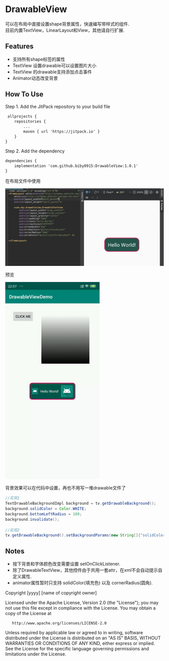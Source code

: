 # DrawableView
可以在布局中直接设置shape背景属性，快速编写带样式的组件.  
目前内置TextView，LinearLayout和View，其他请自行扩展.

## Features

* 支持所有shape标签的属性
* TextView 设置drawable可以设置图片大小
* TextView 的drawable支持添加点击事件
* Animator动态改变背景

## How To Use  

Step 1. Add the JitPack repository to your build file

```
 allprojects {
	repositories {
		...
		maven { url 'https://jitpack.io' }
	}
}
```

Step 2. Add the dependency
```
dependencies {
	implementation 'com.github.biby0915:DrawableView:1.0.1'
}
```

在布局文件中使用

![xml](https://github.com/biby0915/DrawableView/blob/master/preview/20190611113318.jpg)

预览

<img src ="https://github.com/biby0915/DrawableView/blob/master/preview/ftvya-pct04.gif" width="300">

背景效果可以在代码中设置，再也不用写一堆drawable文件了

```Java
//实现1
TextDrawableBackgroundImpl background = tv.getDrawableBackground();
background.solidColor = Color.WHITE;
background.bottomLeftRadius = 100;
background.invalidate();
	
//实现2	
tv.getDrawableBackground().setBackgroundParams(new String[]{"solidColor", "cornerRadius"}, new Object[]{Color.BLACK, 10});
```

## Notes

* 按下背景和字体颜色改变需要设置 setOnClickListener.
* 除了DrawableTextView，其他控件由于共用一套attr，在xml不会自动提示自定义属性.
* animator属性暂时只支持 solidColor(填充色) 以及 cornerRadius(圆角).

Copyright [yyyy] [name of copyright owner]

   Licensed under the Apache License, Version 2.0 (the "License");
   you may not use this file except in compliance with the License.
   You may obtain a copy of the License at

       http://www.apache.org/licenses/LICENSE-2.0

   Unless required by applicable law or agreed to in writing, software
   distributed under the License is distributed on an "AS IS" BASIS,
   WITHOUT WARRANTIES OR CONDITIONS OF ANY KIND, either express or implied.
   See the License for the specific language governing permissions and
   limitations under the License.
